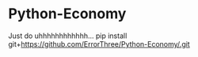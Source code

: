 # Python-Economy
Just do uhhhhhhhhhhhh... pip install git+https://github.com/ErrorThree/Python-Economy/.git
